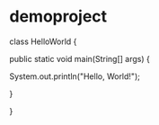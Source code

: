 # demoproject
class HelloWorld {
    
 public static void main(String[] args) {
        
System.out.println("Hello, World!");
  
  }

}
